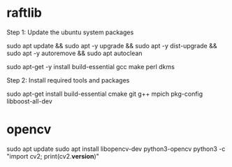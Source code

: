 # raftlib

Step 1: Update the ubuntu system packages

sudo apt  update && sudo apt -y upgrade && sudo apt -y dist-upgrade && sudo apt -y autoremove && sudo apt autoclean

sudo apt-get -y install build-essential gcc make perl dkms

Step 2: Install required tools and packages

sudo apt-get install build-essential cmake git g++  mpich pkg-config libboost-all-dev




# opencv
sudo apt update
sudo apt install libopencv-dev python3-opencv
python3 -c "import cv2; print(cv2.__version__)"
